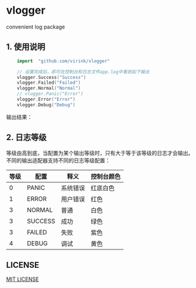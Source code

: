 # vlogger

convenient log package

## 1. 使用说明
```go
    import  "github.com/virink/vlogger"

    // 设置完成后，即可在控制台和日志文件app.log中看到如下输出
	vlogger.Success("Success")
	vlogger.Failed("Failed")
	vlogger.Normal("Normal")
	// vlogger.Panic("Error")
	vlogger.Error("Error")
	vlogger.Debug("Debug")
```
输出结果：

## 2. 日志等级

等级由高到底，当配置为某个输出等级时，只有大于等于该等级的日志才会输出。不同的输出适配器支持不同的日志等级配置：

| 等级 | 配置    | 释义     | 控制台颜色 |
| ---- | ------- | -------- | ---------- |
| 0    | PANIC   | 系统错误 | 红底白色   |
| 1    | ERROR   | 用户错误 | 红色       |
| 3    | NORMAL  | 普通     | 白色       |
| 3    | SUCCESS | 成功     | 绿色       |
| 3    | FAILED  | 失败     | 紫色       |
| 4    | DEBUG   | 调试     | 黄色       |

## LICENSE

[MIT LICENSE](LICENSE)
